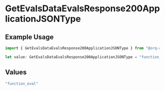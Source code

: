 # GetEvalsDataEvalsResponse200ApplicationJSONType

## Example Usage

```typescript
import { GetEvalsDataEvalsResponse200ApplicationJSONType } from "@orq-ai/node/models/operations";

let value: GetEvalsDataEvalsResponse200ApplicationJSONType = "function_eval";
```

## Values

```typescript
"function_eval"
```